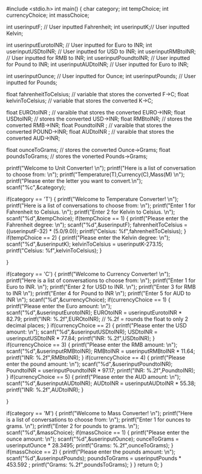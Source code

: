 #include <stdio.h>
int main() 
{
  char category;
  int tempChoice;
  int currencyChoice;
  int massChoice;
  
  int userinputF; // User inputted Fahrenheit;
  int userinputK;// User inputted Kelvin;
  
  int userinputEurotoINR; // User inputted for Euro to INR;
  int userinputUSDtoINR; // User inputted for USD to INR;
  int userinputRMBtoINR; // User inputted for RMB to INR;
  int userinputPoundtoINR; // User inputted for Pound to INR;
  int userinputAUDtoINR; // User inputted for Euro to INR;
  
  int userinputOunce; // User inputted for Ounce;
  int userinputPounds; // User inputted for Pounds;
  
  float fahrenheitToCelsius; // variable that stores the converted F->C;
  float kelvinToCelsius; // variable that stores the converted K->C;
  
  float EUROtoINR ; // varaible that stores the converted EURO->INR;
  float USDtoINR; // stores the converted USD->INR;
  float RMBtoINR; // stores the converted RMB->INR;
  float PoundtoINR ; // varaible that stores the converted POUND->INR;
  float AUDtoINR ; // varaible that stores the converted AUD->INR;
  
  float ounceToGrams; // stores the converted Ounce->Grams;
  float poundsToGrams; // stores the vonerted Pounds->Grams;
  
  printf("Welcome to Unit Converter! \n");
  printf("Here is a list of conversation to choose from: \n");
  printf("Temperature(T),Currency(C),Mass(M) \n");
  printf("Please enter the letter you want to convert.\n");
  scanf("%c",&category);
  
  if(category == 'T')
  {
      printf("Welcome to Temperature Converter! \n");
      printf("Here is a list of conversations to choose from: \n");
      printf("Enter 1 for Fahrenheit to Celsius. \n");
      printf("Enter 2 for Kelvin to Celsius. \n");
      scanf("%d",&tempChoice);
      if(tempChoice == 1)
      {
          printf("Please enter the Fahrenheit degree: \n");
          scanf("%d",&userinputF);
          fahrenheitToCelsius =  ((userinputF-32) * (5.0/9.0));
          printf("Celsius: %f",fahrenheitToCelsius);
      }
      if(tempChoice == 2)
      {
        printf("Please enter the Kelvin degree: \n");
        scanf("%d",&userinputK);
        kelvinToCelsius = userinputK-273.15;
        printf("Celsius: %f",kelvinToCelsius);
      }
      
  }

  if(category == 'C') 
  {
      printf("Welcome to Currency Converter! \n");
      printf("Here is a list of conversations to choose from: \n");
      printf("Enter 1 for Euro to INR. \n");
      printf("Enter 2 for USD to INR. \n");
      printf("Enter 3 for RMB to INR \n");
      printf("Enter 4 for Pound to INR \n");
      printf("Enter 5 for AUD to INR \n");
      scanf("%d",&currencyChoice);
      if(currencyChoice == 1)
      {
          printf("Please enter the Euro amount: \n");
          scanf("%d",&userinputEurotoINR);
          EUROtoINR = userinputEurotoINR * 82.79;
          printf("INR: %.2f",EUROtoINR); // %.2f = rounds the float to only 
          2 decimal places;
      }
      if(currencyChoice == 2)
      {
          printf("Please enter the USD amount: \n");
          scanf("%d",&userinputUSDtoINR);
          USDtoINR = userinputUSDtoINR * 77.84;
          printf("INR: %.2f",USDtoINR);
      }
      if(currencyChoice == 3)
      {
        printf("Please enter the RMB amount: \n");
        scanf("%d",&userinputRMBtoINR);
        RMBtoINR = userinputRMBtoINR * 11.64;
        printf("INR: %.2f",RMBtoINR);
      }
      if(currencyChoice == 4) 
      {
        printf("Please enter the pound amount: \n");
        scanf("%d",&userinputPoundtoINR);
        PoundtoINR = userinputPoundtoINR * 97.17;
        printf("INR: %.2f",PoundtoINR);
      }
      if(currencyChoice == 5)
      {
        printf("Please enter the AUD amount: \n");
        scanf("%d",&userinputAUDtoINR);
        AUDtoINR = userinputAUDtoINR * 55.38;
        printf("INR: %.2f",AUDtoINR);
      }

   }

  if(category == 'M')
  {
      printf("Welcome to Mass Converter! \n");
      printf("Here is a list of conversations to choose from: \n");
      printf("Enter 1 for ounces to grams. \n");
      printf("Enter 2 for pounds to grams. \n");
      scanf("%d",&massChoice);
      if(massChoice == 1)
      {
          printf("Please enter the ounce amount: \n");
          scanf("%d",&userinputOunce);
          ounceToGrams = userinputOunce * 28.3495;
          printf("Grams: %.2f",ounceToGrams);
      }
      if(massChoice == 2) 
      {
          printf("Please enter the pounds amount: \n");
          scanf("%d",&userinputPounds);
          poundsToGrams = userinputPounds * 453.592 ;
          printf("Grams: %.2f",poundsToGrams);
      }
  }
  return 0;
}

